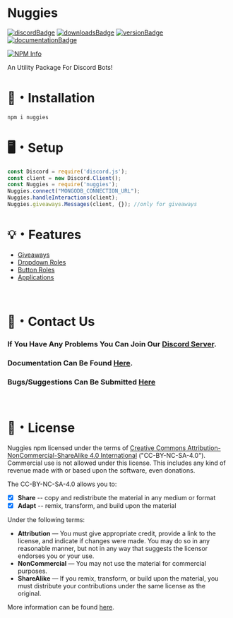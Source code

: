 # Nuggies

[![discordBadge](https://img.shields.io/badge/Chat-Click%20here-7289d9?style=for-the-badge&logo=discord)](https://discord.gg/X8v22CPwFN)
[![downloadsBadge](https://img.shields.io/npm/dt/nuggies?style=for-the-badge)](https://npmjs.com/nuggies)
[![versionBadge](https://img.shields.io/npm/v/nuggies?style=for-the-badge)](https://npmjs.com/nuggies)
[![documentationBadge](https://img.shields.io/badge/Documentation-Click%20here-blue?style=for-the-badge)](https://nuggies.js.org)


<div align="left">
  <p>
    <a href="https://nodei.co/npm/nuggies
/"><img src="https://nodei.co/npm/nuggies.png?downloads=true&stars=true" alt="NPM Info" /></a>
  </p>
</div>

An Utility Package For Discord Bots!

# 📂・Installation
```powershell
npm i nuggies
```

# 🖥️・Setup
```js
const Discord = require('discord.js');
const client = new Discord.Client();
const Nuggies = require('nuggies');
Nuggies.connect("MONGODB_CONNECTION_URL");
Nuggies.handleInteractions(client);
Nuggies.giveaways.Messages(client, {}); //only for giveaways

```
# 💡・Features
- [Giveaways](https://github.com/Nuggies-bot/giveaways-example)
- [Dropdown Roles](https://github.com/Nuggies-bot/dropdown-roles-example)
- [Button Roles](https://github.com/Nuggies-bot/buttonroles-example)
- [Applications](https://github.com/Nuggies-bot/applications-example)

<br>

# 👥・Contact Us

### If You Have Any Problems You Can Join Our [Discord Server](https://discord.gg/X8v22CPwFN).
### Documentation Can Be Found [Here](https://nuggies.js.org).
### Bugs/Suggestions Can Be Submitted [Here](https://github.com/Nuggies-bot/nuggies-npm/issues/new/choose)

<br>

# 👮・License
Nuggies npm licensed under the terms of [Creative Commons Attribution-NonCommercial-ShareAlike 4.0 International](https://github.com/Nuggies-bot/nuggies-npm/blob/main/license) ("CC-BY-NC-SA-4.0"). Commercial use is not allowed under this license. This includes any kind of revenue made with or based upon the software, even donations.

The CC-BY-NC-SA-4.0 allows you to:
- [x] **Share** -- copy and redistribute the material in any medium or format
- [x] **Adapt** -- remix, transform, and build upon the material

Under the following terms:
- **Attribution** — You must give appropriate credit, provide a link to the license, and indicate if changes were made. You may do so in any reasonable manner, but not in any way that suggests the licensor endorses you or your use.
- **NonCommercial** — You may not use the material for commercial purposes. 
- **ShareAlike** — If you remix, transform, or build upon the material, you must distribute your contributions under the same license as the original.

More information can be found [here](https://creativecommons.org/licenses/by-nc-sa/4.0/).
